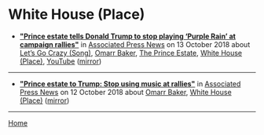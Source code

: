 # White House (Place)

 - [**"Prince estate tells Donald Trump to stop playing ‘Purple Rain’ at campaign rallies"**](https://www.apnews.com/c4bbf717114ff1f40a142ae260f5afd1) in [Associated Press News](https://www.apnews.com/) on 13 October 2018 about [Let’s Go Crazy (Song)](https://bjmdotnet.github.io/pr1nc3/topics/song/let-s-go-crazy/), [Omarr Baker](https://bjmdotnet.github.io/pr1nc3/topics/omarr-baker/), [The Prince Estate](https://bjmdotnet.github.io/pr1nc3/topics/the-prince-estate/), [White House (Place)](https://bjmdotnet.github.io/pr1nc3/topics/place/white-house/), [YouTube](https://bjmdotnet.github.io/pr1nc3/topics/youtube/) ([mirror](https://web.archive.org/web/*/https://www.apnews.com/c4bbf717114ff1f40a142ae260f5afd1))

----

 - [**"Prince estate to Trump: Stop using music at rallies"**](https://www.apnews.com/af0a5a4fc34d48ffb9f29da4c5ef9771) in [Associated Press News](https://www.apnews.com/) on 12 October 2018 about [Omarr Baker](https://bjmdotnet.github.io/pr1nc3/topics/omarr-baker/), [White House (Place)](https://bjmdotnet.github.io/pr1nc3/topics/place/white-house/) ([mirror](https://web.archive.org/web/*/https://www.apnews.com/af0a5a4fc34d48ffb9f29da4c5ef9771))

----

[Home](../)
